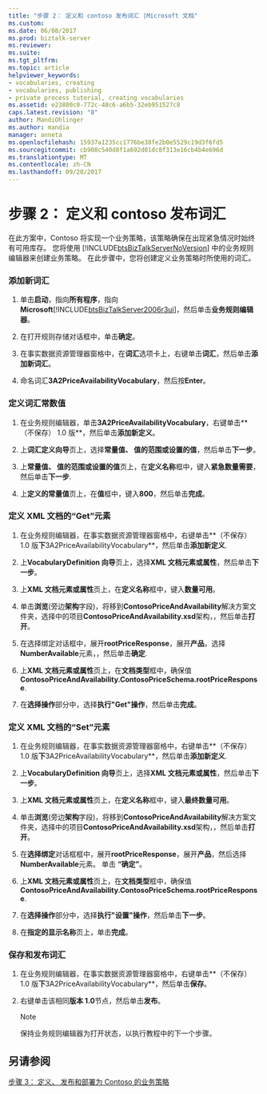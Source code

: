 ```yaml
---
title: "步骤 2： 定义和 contoso 发布词汇 |Microsoft 文档"
ms.custom: 
ms.date: 06/08/2017
ms.prod: biztalk-server
ms.reviewer: 
ms.suite: 
ms.tgt_pltfrm: 
ms.topic: article
helpviewer_keywords:
- vocabularies, creating
- vocabularies, publishing
- private process tutorial, creating vocabularies
ms.assetid: e23880c0-772c-48c6-a6b5-32eb951527c8
caps.latest.revision: "8"
author: MandiOhlinger
ms.author: mandia
manager: anneta
ms.openlocfilehash: 15937a1235cc1776be38fe2b0e5529c19d3f6fd5
ms.sourcegitcommit: cb908c540d8f1a692d01dc8f313e16cb4b4e696d
ms.translationtype: MT
ms.contentlocale: zh-CN
ms.lasthandoff: 09/20/2017
---
```

# <a name="step-2-defining-and-publishing-the-vocabulary-for-contoso"></a>步骤 2： 定义和 contoso 发布词汇
在此方案中，Contoso 将实现一个业务策略，该策略确保在出现紧急情况时始终有可用库存。 您将使用 [!INCLUDE[btsBizTalkServerNoVersion](../../includes/btsbiztalkservernoversion-md.md)] 中的业务规则编辑器来创建业务策略。 在此步骤中，您将创建定义业务策略时所使用的词汇。  
  
### <a name="to-add-a-new-vocabulary"></a>添加新词汇  
  
1.  单击**启动**，指向**所有程序**，指向**Microsoft**[!INCLUDE[btsBizTalkServer2006r3ui](../../includes/btsbiztalkserver2006r3ui-md.md)]，然后单击**业务规则编辑器**。  
  
2.  在打开规则存储对话框中，单击**确定**。  
  
3.  在事实数据资源管理器窗格中，在**词汇**选项卡上，右键单击**词汇**，然后单击**添加新词汇**。  
  
4.  命名词汇**3A2PriceAvailabilityVocabulary**，然后按**Enter**。  
  
### <a name="to-define-a-constant-vocabulary-value"></a>定义词汇常数值  
  
1.  在业务规则编辑器，单击**3A2PriceAvailabilityVocabulary**，右键单击**（不保存） 1.0 版**，然后单击**添加新定义**。  
  
2.  上**词汇定义向导**页上，选择**常量值、 值的范围或设置的值**，然后单击**下一步**。  
  
3.  上**常量值、 值的范围或设置的值**页上，在**定义名称**框中，键入**紧急数量需要**，然后单击**下一步**.  
  
4.  上**定义的常量值**页上，在**值**框中，键入**800**，然后单击**完成**。  
  
### <a name="to-define-an-xml-document-get-element"></a>定义 XML 文档的“Get”元素  
  
1.  在业务规则编辑器，在事实数据资源管理器窗格中，右键单击**（不保存） 1.0 版**下**3A2PriceAvailabilityVocabulary**，然后单击**添加新定义**.  
  
2.  上**VocabularyDefinition 向导**页上，选择**XML 文档元素或属性**，然后单击**下一步**。  
  
3.  上**XML 文档元素或属性**页上，在**定义名称**框中，键入**数量可用**。  
  
4.  单击**浏览**(旁边**架构**字段)，将移到**ContosoPriceAndAvailability**解决方案文件夹，选择中的项目**ContosoPriceAndAvailability.xsd**架构，，然后单击**打开**。  
  
5.  在选择绑定对话框中，展开**rootPriceResponse**，展开**产品**，选择**NumberAvailable**元素，，然后单击**确定**.  
  
6.  上**XML 文档元素或属性**页上，在**文档类型**框中，确保值**ContosoPriceAndAvailability.ContosoPriceSchema.rootPriceResponse**.  
  
7.  在**选择操作**部分中，选择**执行"Get"操作**，然后单击**完成**。  
  
### <a name="to-define-an-xml-document-set-element"></a>定义 XML 文档的“Set”元素  
  
1.  在业务规则编辑器，在事实数据资源管理器窗格中，右键单击**（不保存） 1.0 版**下**3A2PriceAvailabilityVocabulary**，然后单击**添加新定义**.  
  
2.  上**VocabularyDefinition 向导**页上，选择**XML 文档元素或属性**，然后单击**下一步**。  
  
3.  上**XML 文档元素或属性**页上，在**定义名称**框中，键入**最终数量可用**。  
  
4.  单击**浏览**(旁边**架构**字段)，将移到**ContosoPriceAndAvailability**解决方案文件夹，选择中的项目**ContosoPriceAndAvailability.xsd**架构，，然后单击**打开**。  
  
5.  在**选择绑定**对话框框中，展开**rootPriceResponse**，展开**产品**，然后选择**NumberAvailable**元素。 单击 **“确定”**。  
  
6.  上**XML 文档元素或属性**页上，在**文档类型**框中，确保值**ContosoPriceAndAvailability.ContosoPriceSchema.rootPriceResponse**.  
  
7.  在**选择操作**部分中，选择**执行"设置"操作**，然后单击**下一步**。  
  
8.  在**指定的显示名称**页上，单击**完成**。  
  
### <a name="to-save-and-publish-the-vocabulary"></a>保存和发布词汇  
  
1.  在业务规则编辑器，在事实数据资源管理器窗格中，右键单击**（不保存） 1.0 版**下**3A2PriceAvailabilityVocabulary**，然后单击**保存**。  
  
2.  右键单击该相同**版本 1.0**节点，然后单击**发布**。  
  
    > [!NOTE]
    >  保持业务规则编辑器为打开状态，以执行教程中的下一个步骤。  
  
## <a name="see-also"></a>另请参阅  
 [步骤 3： 定义、 发布和部署为 Contoso 的业务策略](../../adapters-and-accelerators/accelerator-rosettanet/step-3-defining-publishing-and-deploying-the-business-policy-for-contoso.md)